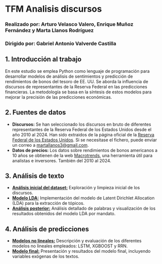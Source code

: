 # TFM Analisis discursos
### Realizado por: Arturo Velasco Valero, Enrique Muñoz Fernández y Marta Llanos Rodríguez
### Dirigido por: Gabriel Antonio Valverde Castilla

## 1. Introducción al trabajo
En este estudio se emplea Python como lenguaje de programación para desarrollar modelos de análisis de sentimientos y predicción de rendimientos de bonos del tesoro de EE. UU. Se aborda la influencia de discursos de representantes de la Reserva Federal en las predicciones financieras. La metodología se basa en la síntesis de estos modelos para mejorar la precisión de las predicciones económicas.

## 2. Fuentes de datos
- **Discursos:** Se han seleccionado los discursos en bruto de diferentes representantes de la Reserva Federal de los Estados Unidos desde el año 2010 al 2024. Han sido extraidos de la página oficial de la [Reserva Federal de los Estados Unidos](https://www.federalreserve.gov/newsevents/speeches.htm). Si se necesitase el fichero, puede enviar un correo a martallanos3@gmail.com. 
- **Datos de precios:** Los datos sobre rendimientos de bonos americanos a 10 años se obtienen de la web [Macrotrends](https://www.macrotrends.net/2016/10-year-treasury-bond-rate-yield-chart), una herramienta útil para analistas e inversores. También del 2010 al 2024. 

## 3. Análisis de texto
- [**Análisis inicial del dataset:**](Analisis_inicial_dataset.ipynb) Exploración y limpieza inicial de los discursos. 
- [**Modelo LDA:**](Analisis_de_texto_LDA.ipynb) Implementación del modelo de Latent Dirichlet Allocation (LDA) para la extracción de tópicos. 
- [**Análisis posterior:**](Análisis_final_palabras.ipynb) Análisis detallado de palabras y visualización de los resultados obtenidos del modelo LDA por mandato. 

## 4. Análisis de predicciones
- [**Modelos no lineales:**](USbonds_Modelos_prediccion.ipynb) Descripción y evaluación de los diferentes modelos no lineales empleados: LSTM, XGBOOST y RRN. 
- [**Modelo final:**](Modelo_variables_Exogenas.ipynb) Presentación y resultados del modelo final, incluyendo variables exógenas de los textos. 
